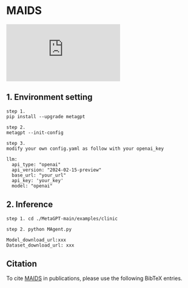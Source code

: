 # MAIDS
![alt text](https://github.com/franciszchen/MAIDS/blob/main/MIMIC-Ext-EMD_v9.pdf)
## 1. Environment setting
```
step 1.
pip install --upgrade metagpt

step 2.
metagpt --init-config

step 3. 
modify your own config.yaml as follow with your openai_key

llm:
  api_type: "openai"
  api_version: "2024-02-15-preview"
  base_url: "your_url"
  api_key: 'your_key'
  model: "openai"
```

## 2. Inference
```
step 1. cd ./MetaGPT-main/examples/clinic

step 2. python MAgent.py
```
```
Model_download_url:xxx
Dataset_download_url: xxx
```
## Citation

To cite [MAIDS](XXX) in publications, please use the following BibTeX entries.

```bibtex

```

